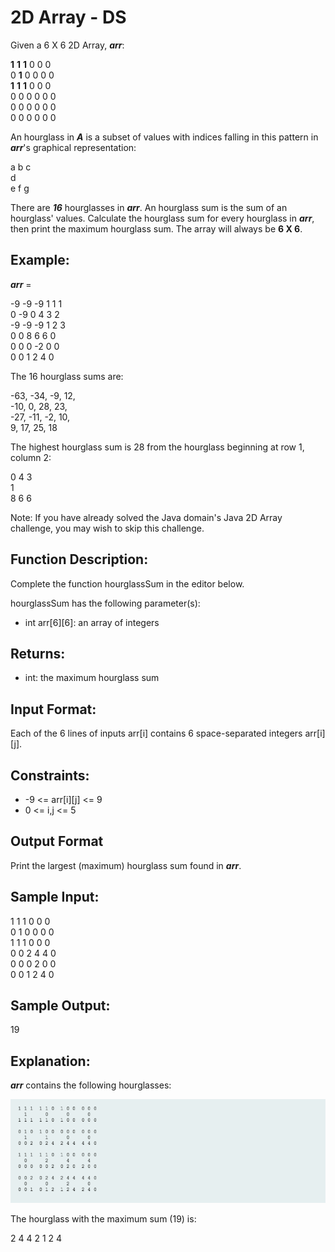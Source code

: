 # 2D Array - DS

Given a 6 X 6 2D Array, **_arr_**:

**1**  **1**  **1** 0 0 0\
0  **1** 0 0 0 0\
**1**  **1**  **1** 0 0 0\
0 0 0 0 0 0\
0 0 0 0 0 0\
0 0 0 0 0 0

An hourglass in **_A_** is a subset of values with indices falling in this pattern in **_arr_**'s graphical representation:

a b c\
  d\
e f g

There are **_16_** hourglasses in **_arr_**. An hourglass sum is the sum of an hourglass' values. Calculate the hourglass sum for every hourglass in **_arr_**, then print the maximum hourglass sum. The array will always be **6 X 6**.

## Example:
**_arr_** =

-9 -9 -9  1 1 1 \
 0 -9  0  4 3 2\
-9 -9 -9  1 2 3\
 0  0  8  6 6 0\
 0  0  0 -2 0 0\
 0  0  1  2 4 0

The 16 hourglass sums are:

-63, -34, -9, 12, \
-10,   0, 28, 23, \
-27, -11, -2, 10, \
  9,  17, 25, 18

The highest hourglass sum is 28 from the hourglass beginning at row 1, column 2:

0 4 3\
  1\
8 6 6

Note: If you have already solved the Java domain's Java 2D Array challenge, you may wish to skip this challenge.

## Function Description:

Complete the function hourglassSum in the editor below.

hourglassSum has the following parameter(s):
* int arr[6][6]: an array of integers

## Returns:

* int: the maximum hourglass sum
## Input Format:

Each of the 6 lines of inputs arr[i] contains 6 space-separated integers arr[i][j].

## Constraints:
* -9 <= arr[i][j] <= 9
* 0 <= i,j <= 5

## Output Format
Print the largest (maximum) hourglass sum found in **_arr_**.

## Sample Input:

1 1 1 0 0 0\
0 1 0 0 0 0\
1 1 1 0 0 0\
0 0 2 4 4 0\
0 0 0 2 0 0\
0 0 1 2 4 0

## Sample Output:

19
## Explanation:

**_arr_** contains the following hourglasses:

![explanation image](https://github.com/sabooshubham/hello-world/blob/master/hackerrank/arrays/2d_array_ds/explanation-hourglasssum.png "Explanation Image")

The hourglass with the maximum sum (19) is:

2 4 4
  2
1 2 4
